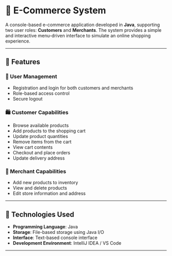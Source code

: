 # 🛒 E-Commerce System

A console-based e-commerce application developed in **Java**, supporting two user roles: **Customers** and **Merchants**. The system provides a simple and interactive menu-driven interface to simulate an online shopping experience.

---

## 🔑 Features

### 👤 User Management
- Registration and login for both customers and merchants
- Role-based access control
- Secure logout

### 🛍️ Customer Capabilities
- Browse available products
- Add products to the shopping cart
- Update product quantities
- Remove items from the cart
- View cart contents
- Checkout and place orders
- Update delivery address

### 🏪 Merchant Capabilities
- Add new products to inventory
- View and delete products
- Edit store information and address

---

## 💾 Technologies Used

- **Programming Language**: Java  
- **Storage**: File-based storage using Java I/O  
- **Interface**: Text-based console interface  
- **Development Environment**: IntelliJ IDEA / VS Code 

---

